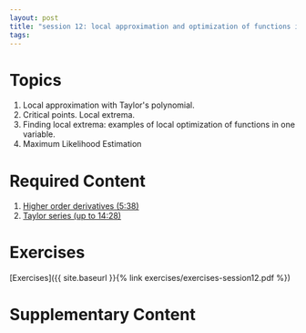 ```yaml
---
layout: post
title: "session 12: local approximation and optimization of functions in one variable"
tags:
---
```


# Topics

1. Local approximation with Taylor's polynomial.
2. Critical points. Local extrema.
3. Finding local extrema: examples of local optimization of functions in one variable.
4. Maximum Likelihood Estimation

# Required Content

1. [Higher order derivatives (5:38)](https://www.youtube.com/watch?v=BLkz5LGWihw)
2. [Taylor series (up to 14:28)](https://www.youtube.com/watch?v=3d6DsjIBzJ4)

# Exercises

[Exercises]({{ site.baseurl }}{% link exercises/exercises-session12.pdf %})

# Supplementary Content
